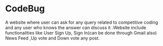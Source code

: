 # CodeBug
A website where user can ask for any query related to competitive coding and any user who knows the answer can discuss it .Website include functionalities like User Sign Up, Sign In(can be done through Gmail also) News Feed ,Up vote and Down vote any post.
